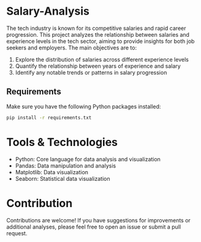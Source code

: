 # Salary-Analysis

The tech industry is known for its competitive salaries and rapid career progression. This project
analyzes the relationship between salaries and experience levels in the tech sector, aiming to
provide insights for both job seekers and employers. The main objectives are to:

1. Explore the distribution of salaries across different experience levels
2. Quantify the relationship between years of experience and salary
3. Identify any notable trends or patterns in salary progression

## Requirements

Make sure you have the following Python packages installed:

```bash
pip install -r requirements.txt
```

# Tools & Technologies

- Python: Core language for data analysis and visualization
- Pandas: Data manipulation and analysis
- Matplotlib: Data visualization
- Seaborn: Statistical data visualization

# Contribution

Contributions are welcome! If you have suggestions for improvements or additional analyses, please
feel free to open an issue or submit a pull request.
